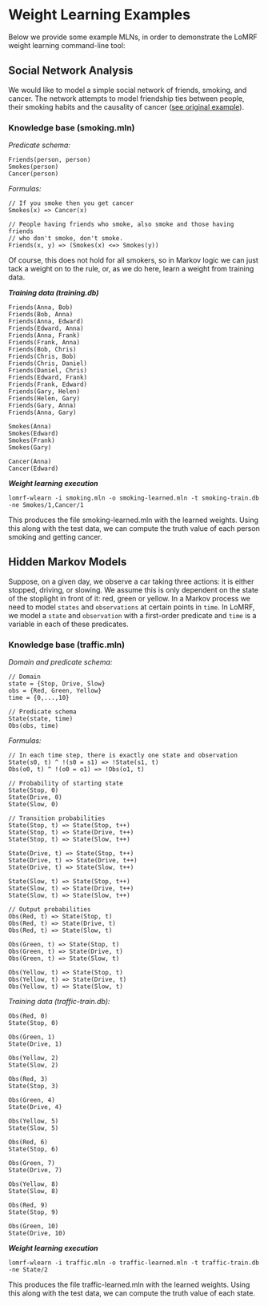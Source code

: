 # Weight Learning Examples

Below we provide some example MLNs, in order to demonstrate the LoMRF weight learning command-line tool:

## Social Network Analysis

We would like to model a simple social network of friends, smoking, and cancer. The network attempts to model friendship ties between people, their smoking habits and the causality of cancer ([see original example](http://alchemy.cs.washington.edu/tutorial/3Social_Network_Analysis.html)).

### Knowledge base (smoking.mln)

*Predicate schema:*
```lang-none
Friends(person, person)
Smokes(person)
Cancer(person)
```

*Formulas:*

```lang-none
// If you smoke then you get cancer
Smokes(x) => Cancer(x)

// People having friends who smoke, also smoke and those having friends
// who don't smoke, don't smoke.
Friends(x, y) => (Smokes(x) <=> Smokes(y))
```

Of course, this does not hold for all smokers, so in Markov logic we can just tack a weight
on to the rule, or, as we do here, learn a weight from training data.

***Training data (training.db)***

```lang-none
Friends(Anna, Bob)
Friends(Bob, Anna)
Friends(Anna, Edward)
Friends(Edward, Anna)
Friends(Anna, Frank)
Friends(Frank, Anna)
Friends(Bob, Chris)
Friends(Chris, Bob)
Friends(Chris, Daniel)
Friends(Daniel, Chris)
Friends(Edward, Frank)
Friends(Frank, Edward)
Friends(Gary, Helen)
Friends(Helen, Gary)
Friends(Gary, Anna)
Friends(Anna, Gary)

Smokes(Anna)
Smokes(Edward)
Smokes(Frank)
Smokes(Gary)

Cancer(Anna)
Cancer(Edward)
```

***Weight learning execution***

```lang-none
lomrf-wlearn -i smoking.mln -o smoking-learned.mln -t smoking-train.db -ne Smokes/1,Cancer/1
```

This produces the file smoking-learned.mln with the learned weights. Using this along with the test data, we can compute the truth value of each person smoking and getting cancer.

## Hidden Markov Models

Suppose, on a given day, we observe a car taking three actions: it is either stopped, driving, or slowing. We assume this is only dependent on the state of the stoplight in front of it: red, green or yellow. In a Markov process we need to model
`states` and `observations` at certain points in `time`. In LoMRF, we model a `state` and `observation` with a first-order predicate and `time` is a variable in each of these predicates.

### Knowledge base (traffic.mln)

*Domain and predicate schema:*

```lang-none
// Domain
state = {Stop, Drive, Slow}
obs = {Red, Green, Yellow}
time = {0,...,10}

// Predicate schema
State(state, time)
Obs(obs, time)
```

*Formulas:*

```lang-none
// In each time step, there is exactly one state and observation
State(s0, t) ^ !(s0 = s1) => !State(s1, t)
Obs(o0, t) ^ !(o0 = o1) => !Obs(o1, t)

// Probability of starting state
State(Stop, 0)
State(Drive, 0)
State(Slow, 0)

// Transition probabilities
State(Stop, t) => State(Stop, t++)
State(Stop, t) => State(Drive, t++)
State(Stop, t) => State(Slow, t++)

State(Drive, t) => State(Stop, t++)
State(Drive, t) => State(Drive, t++)
State(Drive, t) => State(Slow, t++)

State(Slow, t) => State(Stop, t++)
State(Slow, t) => State(Drive, t++)
State(Slow, t) => State(Slow, t++)

// Output probabilities
Obs(Red, t) => State(Stop, t)
Obs(Red, t) => State(Drive, t)
Obs(Red, t) => State(Slow, t)

Obs(Green, t) => State(Stop, t)
Obs(Green, t) => State(Drive, t)
Obs(Green, t) => State(Slow, t)

Obs(Yellow, t) => State(Stop, t)
Obs(Yellow, t) => State(Drive, t)
Obs(Yellow, t) => State(Slow, t)
```

*Training data (traffic-train.db):*

```lang-none
Obs(Red, 0)
State(Stop, 0)

Obs(Green, 1)
State(Drive, 1)

Obs(Yellow, 2)
State(Slow, 2)

Obs(Red, 3)
State(Stop, 3)

Obs(Green, 4)
State(Drive, 4)

Obs(Yellow, 5)
State(Slow, 5)

Obs(Red, 6)
State(Stop, 6)

Obs(Green, 7)
State(Drive, 7)

Obs(Yellow, 8)
State(Slow, 8)

Obs(Red, 9)
State(Stop, 9)

Obs(Green, 10)
State(Drive, 10)
```

***Weight learning execution***

```lang-none
lomrf-wlearn -i traffic.mln -o traffic-learned.mln -t traffic-train.db -ne State/2
```

This produces the file traffic-learned.mln with the learned weights. Using this along with the test data, we can compute the truth value of each state.
